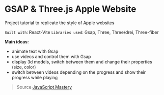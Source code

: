 
# GSAP & Three.js Apple Website

Project tutorial to replicate the style of Apple websites

`Built with`: React-Vite
`Libraries used`: Gsap, Three, Three/drei, Three-fiber

**Main ideas:**
- animate text with Gsap
- use videos and control them with Gsap
- display 3d models, switch between them and change their properties (size, color)
- switch between videos depending on the progress and show their progress while playing


>Source [JavaScript Mastery](https://www.youtube.com/watch?v=kRQbRAJ4-Fs&t=94s)
